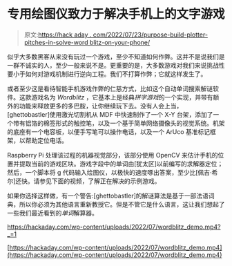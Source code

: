 # 专用绘图仪致力于解决手机上的文字游戏

> 原文:[https://hack aday . com/2022/07/23/purpose-build-plotter-pitches-in-solve-word blitz-on-your-phone/](https://hackaday.com/2022/07/23/purpose-built-plotter-pitches-in-to-solve-wordblitz-on-your-phone/)

似乎大多数黑客从来没有玩过一个游戏，至少不知道如何作弊。这并不是说我们是一群不诚实的人，至少一般来说不是。更重要的是，大多数游戏对我们来说挑战性要小于如何对游戏机制进行逆向工程。我们不打算作弊；它就这样发生了。

或者至少这是看待智能手机游戏作弊的仁慈方式，比如这个自动单词搜索解谜软件。这款游戏名为 *Wordblitz* ，它基本上是经典*拼字游戏*的一个实现，并带有额外的功能来释放更多的多巴胺，让你继续玩下去。没有人会上当，[ghettobastler]使用激光切割机从 MDF 中快速制作了一个 X-Y 台架，添加了一个带有铝箔的棉签形式的触控笔，以及一个基于简单网络摄像头的视觉系统。机架的底座有一个电容板，以便手写笔可以操作电话，以及一个 ArUco 基准标记框架，以帮助定位电话。

Raspberry Pi 处理该过程的机器视觉部分，该部分使用 OpenCV 来估计手机的位置并提取当前的游戏区块。游戏字段中的单词由[犹太区]以前编写的求解器定位；然后，一个脚本将 g 代码输入绘图仪，以极快的速度啄出答案，至少比[佩吉·希尔]还快。请参见下面的视频，了解正在解决的示例游戏。

如果你选择这样做，有一个警告:[ghettobastler]的解谜算法是基于一部法语词典，所以你必须为其他语言重新教授它。但是不管它是什么语言，这让我们想起了一些我们最近看到的*单词*解算器。

 <https://hackaday.com/wp-content/uploads/2022/07/wordblitz_demo.mp4?_=1>

[https://hackaday.com/wp-content/uploads/2022/07/wordblitz_demo.mp4](https://hackaday.com/wp-content/uploads/2022/07/wordblitz_demo.mp4)